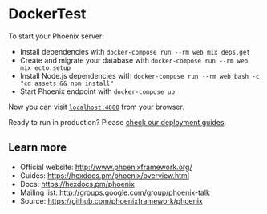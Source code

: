 # DockerTest

To start your Phoenix server:

  * Install dependencies with `docker-compose run --rm web mix deps.get`
  * Create and migrate your database with `docker-compose run --rm web mix ecto.setup`
  * Install Node.js dependencies with `docker-compose run --rm web bash -c "cd assets && npm install"`
  * Start Phoenix endpoint with `docker-compose up`

Now you can visit [`localhost:4000`](http://localhost:4000) from your browser.

Ready to run in production? Please [check our deployment guides](https://hexdocs.pm/phoenix/deployment.html).

## Learn more

  * Official website: http://www.phoenixframework.org/
  * Guides: https://hexdocs.pm/phoenix/overview.html
  * Docs: https://hexdocs.pm/phoenix
  * Mailing list: http://groups.google.com/group/phoenix-talk
  * Source: https://github.com/phoenixframework/phoenix

